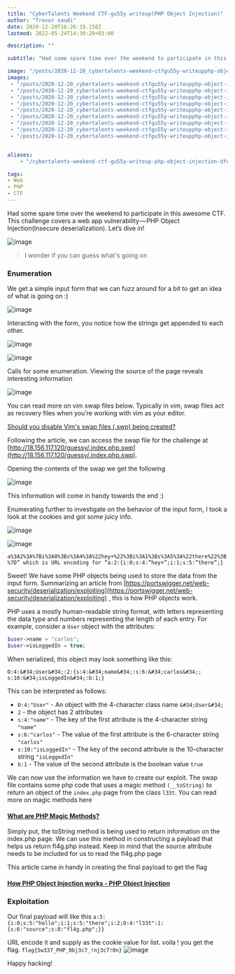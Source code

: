 ```yaml
---
title: "CyberTalents Weekend CTF-gu55y writeup(PHP Object Injection)"
author: "Trevor saudi"
date: 2020-12-20T16:26:19.158Z
lastmod: 2022-05-24T14:30:29+03:00

description: ""

subtitle: "Had some spare time over the weekend to participate in this awesome CTF. This challenge covers a web app vulnerability — PHP Object…"

image: "/posts/2020-12-20_cybertalents-weekend-ctfgu55y-writeupphp-object-injection/images/1.png" 
images:
 - "/posts/2020-12-20_cybertalents-weekend-ctfgu55y-writeupphp-object-injection/images/1.png"
 - "/posts/2020-12-20_cybertalents-weekend-ctfgu55y-writeupphp-object-injection/images/2.png"
 - "/posts/2020-12-20_cybertalents-weekend-ctfgu55y-writeupphp-object-injection/images/3.png"
 - "/posts/2020-12-20_cybertalents-weekend-ctfgu55y-writeupphp-object-injection/images/4.png"
 - "/posts/2020-12-20_cybertalents-weekend-ctfgu55y-writeupphp-object-injection/images/5.png"
 - "/posts/2020-12-20_cybertalents-weekend-ctfgu55y-writeupphp-object-injection/images/6.png"
 - "/posts/2020-12-20_cybertalents-weekend-ctfgu55y-writeupphp-object-injection/images/7.png"
 - "/posts/2020-12-20_cybertalents-weekend-ctfgu55y-writeupphp-object-injection/images/8.png"
 - "/posts/2020-12-20_cybertalents-weekend-ctfgu55y-writeupphp-object-injection/images/9.png"


aliases:
    - "/cybertalents-weekend-ctf-gu55y-writeup-php-object-injection-dfe173d9f446"

tags:
- Web
- PHP
- CTF
---
```


Had some spare time over the weekend to participate in this awesome CTF. This challenge covers a web app vulnerability — PHP Object Injection(Insecure deserialization). Let’s dive in!

![image](/posts/2020-12-20_cybertalents-weekend-ctfgu55y-writeupphp-object-injection/images/1.png#layoutTextWidth)

> I wonder if you can guess what's going on

### Enumeration 

We get a simple input form that we can fuzz around for a bit to get an idea of what is going on :)

![image](/posts/2020-12-20_cybertalents-weekend-ctfgu55y-writeupphp-object-injection/images/2.png#layoutTextWidth)


Interacting with the form, you notice how the strings get appended to each other.

![image](/posts/2020-12-20_cybertalents-weekend-ctfgu55y-writeupphp-object-injection/images/3.png#layoutTextWidth)

![image](/posts/2020-12-20_cybertalents-weekend-ctfgu55y-writeupphp-object-injection/images/4.png#layoutTextWidth)


Calls for some enumeration. Viewing the source of the page reveals interesting information

![image](/posts/2020-12-20_cybertalents-weekend-ctfgu55y-writeupphp-object-injection/images/5.png#layoutTextWidth)


You can read more on vim swap files below. Typically in vim, swap files act as recovery files when you’re working with vim as your editor.

[Should you disable Vim&#39;s swap files (.swp) being created?](https://webdevetc.com/blog/should-you-disable-vims-swap-files-swp-being-created/)


Following the article, we can access the swap file for the challenge at [http://18.156.117.120/guessy/.index.php.swp](http://18.156.117.120/guessy/.index.php.swp).

Opening the contents of the swap we get the following

![image](/posts/2020-12-20_cybertalents-weekend-ctfgu55y-writeupphp-object-injection/images/6.png#layoutTextWidth)


This information will come in handy towards the end :)

Enumerating further to investigate on the behavior of the input form, I took a look at the cookies and got some juicy info.

![image](/posts/2020-12-20_cybertalents-weekend-ctfgu55y-writeupphp-object-injection/images/7.png#layoutTextWidth)

![image](/posts/2020-12-20_cybertalents-weekend-ctfgu55y-writeupphp-object-injection/images/8.png#layoutTextWidth)


`a%3A2%3A%7Bi%3A0%3Bs%3A4%3A%22hey+%22%3Bi%3A1%3Bs%3A5%3A%22there%22%3B%7D” which is URL encoding for “a:2:{i:0;s:4:”hey+”;i:1;s:5:”there”;}`

Sweet! We have some PHP objects being used to store the data from the input form. Summarizing an article from [https://portswigger.net/web-security/deserialization/exploiting](https://portswigger.net/web-security/deserialization/exploiting) , this is how PHP objects work.

PHP uses a mostly human-readable string format, with letters representing the data type and numbers representing the length of each entry. For example, consider a `User` object with the attributes:

```php
$user->name = "carlos";
$user->isLoggedIn = true;
```
When serialized, this object may look something like this:

`O:4:&#34;User&#34;:2:{s:4:&#34;name&#34;:s:6:&#34;carlos&#34;; s:10:&#34;isLoggedIn&#34;:b:1;}`

This can be interpreted as follows:

*   `O:4:"User"` - An object with the 4-character class name `&#34;User&#34;`
*   `2` - the object has 2 attributes
*   `s:4:"name"` - The key of the first attribute is the 4-character string `"name"`
*   `s:6:"carlos"` - The value of the first attribute is the 6-character string `"carlos"`
*   `s:10:"isLoggedIn"` - The key of the second attribute is the 10-character string `"isLoggedIn"`
*   `b:1` - The value of the second attribute is the boolean value `true`

We can now use the information we have to create our exploit. The swap file contains some php code that uses a magic method `(__toString)` to return an object of the `index.php` page from the class `l33t`. You can read more on magic methods here

#### [What are PHP Magic Methods?](https://culttt.com/2014/04/16/php-magic-methods/)


Simply put, the toString method is being used to return information on the index.php page. We can use this method in constructing a payload that helps us return fl4g.php instead. Keep in mind that the source attribute needs to be included for us to read the fl4g.php page

This article came in handy in creating the final payload to get the flag

#### [How PHP Object Injection works - PHP Object Injection](https://www.tarlogic.com/en/blog/how-php-object-injection-works-php-object-injection/)

### Exploitation

Our final payload will like this
```a:3:{i:0;s:5:"hello";i:1;s:5:"there";i:2;O:4:"l33t":1:{s:6:"source";s:8:"fl4g.php";}}```

URL encode it and supply as the cookie value for list. voila ! you get the flag.
`flag{5w337_PHP_0bj3c7_!nj3c7!0n}`
![image](/posts/2020-12-20_cybertalents-weekend-ctfgu55y-writeupphp-object-injection/images/9.png#layoutTextWidth)


Happy hacking!
